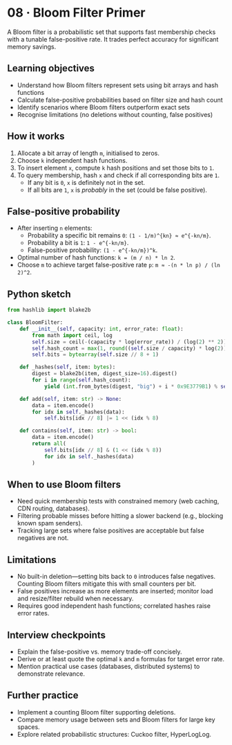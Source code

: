 # 08 · Bloom Filter Primer

A Bloom filter is a probabilistic set that supports fast membership checks with a tunable false-positive rate. It trades perfect accuracy for significant memory savings.

## Learning objectives
- Understand how Bloom filters represent sets using bit arrays and hash functions
- Calculate false-positive probabilities based on filter size and hash count
- Identify scenarios where Bloom filters outperform exact sets
- Recognise limitations (no deletions without counting, false positives)

## How it works
1. Allocate a bit array of length `m`, initialised to zeros.
2. Choose `k` independent hash functions.
3. To insert element `x`, compute `k` hash positions and set those bits to `1`.
4. To query membership, hash `x` and check if all corresponding bits are `1`.
   - If any bit is `0`, `x` is definitely not in the set.
   - If all bits are `1`, `x` is *probably* in the set (could be false positive).

## False-positive probability
- After inserting `n` elements:
  - Probability a specific bit remains `0`: `(1 - 1/m)^{kn} ≈ e^{-kn/m}`.
  - Probability a bit is `1`: `1 - e^{-kn/m}`.
  - False-positive probability: `(1 - e^{-kn/m})^k`.
- Optimal number of hash functions: `k = (m / n) * ln 2`.
- Choose `m` to achieve target false-positive rate `p`: `m ≈ -(n * ln p) / (ln 2)^2`.

## Python sketch

```python
from hashlib import blake2b

class BloomFilter:
    def __init__(self, capacity: int, error_rate: float):
        from math import ceil, log
        self.size = ceil(-(capacity * log(error_rate)) / (log(2) ** 2))
        self.hash_count = max(1, round((self.size / capacity) * log(2)))
        self.bits = bytearray(self.size // 8 + 1)

    def _hashes(self, item: bytes):
        digest = blake2b(item, digest_size=16).digest()
        for i in range(self.hash_count):
            yield (int.from_bytes(digest, "big") + i * 0x9E3779B1) % self.size

    def add(self, item: str) -> None:
        data = item.encode()
        for idx in self._hashes(data):
            self.bits[idx // 8] |= 1 << (idx % 8)

    def contains(self, item: str) -> bool:
        data = item.encode()
        return all(
            self.bits[idx // 8] & (1 << (idx % 8))
            for idx in self._hashes(data)
        )
```

## When to use Bloom filters
- Need quick membership tests with constrained memory (web caching, CDN routing, databases).
- Filtering probable misses before hitting a slower backend (e.g., blocking known spam senders).
- Tracking large sets where false positives are acceptable but false negatives are not.

## Limitations
- No built-in deletion—setting bits back to `0` introduces false negatives. Counting Bloom filters mitigate this with small counters per bit.
- False positives increase as more elements are inserted; monitor load and resize/filter rebuild when necessary.
- Requires good independent hash functions; correlated hashes raise error rates.

## Interview checkpoints
- Explain the false-positive vs. memory trade-off concisely.
- Derive or at least quote the optimal `k` and `m` formulas for target error rate.
- Mention practical use cases (databases, distributed systems) to demonstrate relevance.

## Further practice
- Implement a counting Bloom filter supporting deletions.
- Compare memory usage between sets and Bloom filters for large key spaces.
- Explore related probabilistic structures: Cuckoo filter, HyperLogLog.
